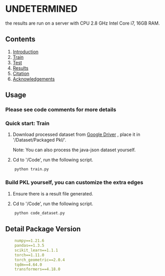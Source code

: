 # UNDETERMINED

the results are run on a server with CPU 2.8 GHz Intel Core i7, 16GB RAM.

## Contents

1. [Introduction](#introduction)
2. [Train](#train)
3. [Test](#test)
4. [Results](#results)
5. [Citation](#citation)
6. [Acknowledgements](#acknowledgements)

## Usage

### Please see code comments for more details

### Quick start: Train

1. Download processed dataset
   from [Google Driver](https://drive.google.com/file/d/1UdKI5R_yTBlV4tO5uDKcGJazg_SiTwKT/view?usp=sharing)
   , place it in '/Dataset/Packaged Pkl/'.

   Note: You can also process the java-json dataset yourself.

2. Cd to '/Code', run the following script.

```bash
    python train.py
```

### Build PKL yourself, you can customize the extra edges

1. Ensure there is a result file generated.

2. Cd to '/Code', run the following script.

```bash
    python code_dataset.py
```

## Detail Package Version

```yaml
    numpy==1.21.6
    pandas==1.3.5
    scikit_learn==1.1.1
    torch==1.11.0
    torch_geometric==2.0.4
    tqdm==4.64.0
    transformers==4.18.0
```
